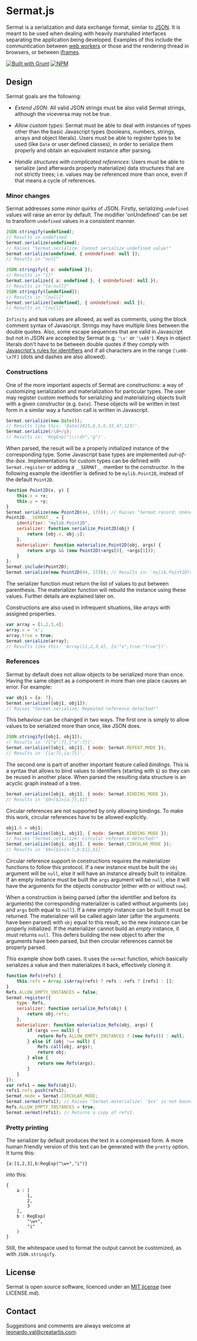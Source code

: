 ﻿Sermat.js
=========

Sermat is a serialization and data exchange format, similar to [JSON](http://json.org/). It is meant to be used when dealing with heavily marshalled interfaces separating the application being developed. Examples of this include the communtication between [web workers](http://www.whatwg.org/specs/web-workers/current-work/) or those and the rendering thread in browsers, or between [iframes](http://www.w3schools.com/html/html_iframe.asp). 

[![Built with Grunt](https://cdn.gruntjs.com/builtwith.png)](http://gruntjs.com/) [![NPM](https://nodei.co/npm/sermat.png?mini=true)](https://www.npmjs.com/package/sermat)

## Design

Sermat goals are the following:

+ _Extend JSON_: All valid JSON strings must be also valid Sermat strings, although the viceversa may not be true.

+ _Allow custom types_: Sermat must be able to deal with instances of types other than the basic Javascript types (booleans, numbers, strings, arrays and object literals). Users must be able to register types to be used (like `Date` or user defined classes), in order to serialize them properly and obtain an equivalent instance after parsing.
	
+ _Handle structures with complicated references_: Users must be able to serialize (and afterwards properly materialize) data structures that are not strictly trees; i.e. values may be referenced more than once, even if that means a cycle of references.

### Minor changes
	
Sermat addresses some minor quirks of JSON. Firstly, serializing `undefined` values will raise an error by default. The modifier 'onUndefined' can be set to transform `undefined` values in a consistent manner. 

```javascript
JSON.stringify(undefined);
// Results in undefined
Sermat.serialize(undefined);
// Raises "Sermat.serialize: Cannot serialize undefined value!"
Sermat.serialize(undefined, { onUndefined: null });
// Results in "null"

JSON.stringify({ a: undefined });
// Results in "{}"
Sermat.serialize({ a: undefined }, { onUndefined: null });
// Results in "{a:null}"
JSON.stringify([undefined]);
// Results in "[null]"
Sermat.serialize([undefined], { onUndefined: null });
// Results in "[null]"
```

`Infinity` and `NaN` values are allowed, as well as comments, using the block comment syntax of Javascript. Strings may have multiple lines between the double quotes. Also, some escape sequences that are valid in Javascript but not in JSON are accepted by Sermat (e.g. `'\v'` or `'\xA9'`). Keys in object literals don't have to be between double quotes if they comply with [Javascript's rules for identifiers](http://www.w3schools.com/js/js_variables.asp) and if all characters are in the range `[\x00-\x7F]` (dots and dashes are also allowed).

### Constructions

One of the more important aspects of Sermat are _constructions_: a way of customizing serialization and materialization for particular types. The user may register custom methods for serializing and materializing objects built with a given constructor (e.g. `Date`). These objects will be written in text form in a similar way a function call is written in Javascript.

```javascript
Sermat.serialize(new Date());
// Results like this: 'Date(2015,6,5,6,33,47,123)'.
Sermat.serialize(/\d+/g);
// Results in: 'RegExp("\\\\d+","g")'.
```

When parsed, the result will be a properly initialized instance of the corresponding type. Some Javascript base types are implemented _out-of-the-box_. Implementations for custom types can be defined with `Sermat.register` or adding a `__SERMAT__` member to the constructor. In the following example the identifier is defined to be `mylib.Point2D`, instead of the default `Point2D`.

```javascript
function Point2D(x, y) {
	this.x = +x;
	this.y = +y;
}
Sermat.serialize(new Point2D(44, 173)); // Raises "Sermat.record: Unknown type \"Point2D\"!"
Point2D.__SERMAT__ = {
	identifier: "mylib.Point2D",
	serializer: function serialize_Point2D(obj) {
		return [obj.x, obj.y];
	},
	materializer: function materialize_Point2D(obj, args) {
		return args && (new Point2D(+args[0], +args[1]));
	}
};
Sermat.include(Point2D);
Sermat.serialize(new Point2D(44, 173)); // Results in: 'mylib.Point2D(44,173)'.
```

The serializer function must return the list of values to put between parenthesis. The materializer function will rebuild the instance using these values. Further details are explained later on.

Constructions are also used in infrequent situations, like arrays with assigned properties.
```javascript
var array = [1,2,3,4];
array.x = 'x';
array.true = true;
Sermat.serialize(array);
// Results like this: 'Array([1,2,3,4], {x:"x",true:"true"})'.
```

### References 

Sermat by default does not allow objects to be serialized more than once. Having the same object as a component in more than one place causes an error. For example:

```javascript
var obj1 = {a: 7};
Sermat.serialize([obj1, obj1]);
// Raises "Sermat.serialize: Repeated reference detected!"
```

This behaviour can be changed in two ways. The first one is simply to allow values to be serialized more than once, like JSON does. 

```javascript
JSON.stringify([obj1, obj1]);
// Results in '[{"a":7},{"a":7}]'.
Sermat.serialize([obj1, obj1], { mode: Sermat.REPEAT_MODE });
// Results in '[{a:7},{a:7}]'.
```

The second one is part of another important feature called _bindings_. This is a syntax that allows to bind values to identifiers (starting with `$`) so they can be reused in another place. When parsed the resulting data structure is an acyclic graph instead of a tree.

```javascript
Sermat.serialize([obj1, obj1], { mode: Sermat.BINDING_MODE });
// Results in '$0=[$1={a:7},$1]'.
```

Circular references are not supported by only allowing bindings. To make this work, circular references have to be allowed explicitly.

```javascript
obj1.b = obj1;
Sermat.serialize([obj1, obj1], { mode: Sermat.BINDING_MODE });
// Raises "Sermat.serialize: Circular reference detected!"
Sermat.serialize([obj1, obj1], { mode: Sermat.CIRCULAR_MODE });
// Results in '$0=[$1={a:7,b:$1},$1]'.
```

Circular reference support in constructions requires the materializer functions to follow this protocol. If a new instance must be built the `obj` argument will be `null`, else it will have an instance already built to initialize. If an empty instance must be built the `args` argument will be `null`, else it will have the arguments for the objects constructor (either with or without `new`).

When a construction is being parsed (after the identifier and before its arguments) the corresponding materializer is called without arguments (`obj` and `args` both equal to `null`). If a new _empty_ instance can be built it must be returned. The materializer will be called again later (after the arguments have been parsed) with `obj` equal to this result, so the new instance can be properly initialized. If the materializer cannot build an _empty_ instance, it must returns `null`. This defers building the new object to after the arguments have been parsed, but then circular references cannot be properly parsed.

This example show both cases. It uses the `sermat` function, which basically serializes a value and then materializes it back, effectively cloning it.

```javascript
function Refs(refs) {
	this.refs = Array.isArray(refs) ? refs : refs ? [refs] : [];
}
Refs.ALLOW_EMPTY_INSTANCES = false;
Sermat.register({
	type: Refs, 
	serializer: function serialize_Refs(obj) {
		return obj.refs;
	},
	materializer: function materialize_Refs(obj, args) {
		if (args === null) {
			return Refs.ALLOW_EMPTY_INSTANCES ? (new Refs()) : null; 
		} else if (obj !== null) {
			Refs.call(obj, args);
			return obj;
		} else {
			return new Refs(args);
		}
	}
});
var refs1 = new Refs(obj1);
refs1.refs.push(refs1);
Sermat.mode = Sermat.CIRCULAR_MODE;
Sermat.sermat(refs1); // Raises "Sermat.materialize: '$xx' is not bound at ...!".
Refs.ALLOW_EMPTY_INSTANCES = true;
Sermat.sermat(refs1); // Returns a copy of refs1.
```

### Pretty printing

The serializer by default produces the text in a compressed form. A more human friendly version of 
this text can be generated with the `pretty` option. It turns this:

```
{a:[1,2,3],b:RegExp("\w+","i")}
```

into this:

```
{
	a : [
		1,
		2,
		3
	],
	b : RegExp(
		"\w+",
		"i"
	)
}
```

Still, the whitespace used to format the output cannot be customized, as with `JSON.stringify`.

## License

Sermat is open source software, licenced under an [MIT license](LICENSE.md) (see LICENSE.md).

## Contact

Suggestions and comments are always welcome at [leonardo.val@creatartis.com](mailto:leonardo.val@creatartis.com).